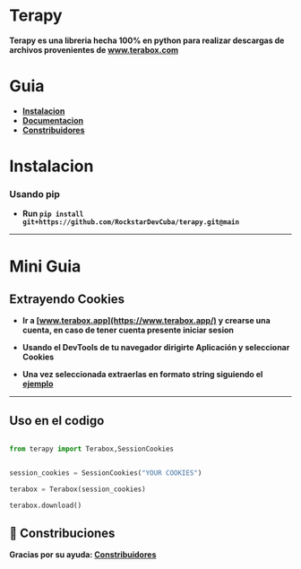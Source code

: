 # Terapy

**Terapy es una libreria hecha 100% en python para realizar descargas de archivos provenientes de www.terabox.com**


# Guia

- [**Instalacion**](https://github.com/RockstarDevCuba/terapy#instalacion) 
- [**Documentacion**](https://github.com/RockstarDevCuba/terapy/blob/main/docs/docs_guide.md)
- [**Constribuidores**](https://github.com/RockstarDevCuba/terapy#Constribuciones)


# Instalacion

### Usando pip

- **Run `pip install git+https://github.com/RockstarDevCuba/terapy.git@main`**

---

# Mini Guia 


## Extrayendo Cookies

- **Ir a [www.terabox.app](https://www.terabox.app/) y crearse una cuenta, en caso de tener cuenta presente iniciar sesion**

- **Usando el DevTools de tu navegador dirigirte Aplicación y seleccionar Cookies**

- **Una vez seleccionada extraerlas en formato string siguiendo el [ejemplo]()**


---

## Uso en el codigo

```python

from terapy import Terabox,SessionCookies


session_cookies = SessionCookies("YOUR COOKIES")

terabox = Terabox(session_cookies)

terabox.download()

```


## 👥 Constribuciones 

**Gracias por su ayuda: [Constribuidores](https://github.com/RockstarDevCuba/terapy/graphs/contributors)**
